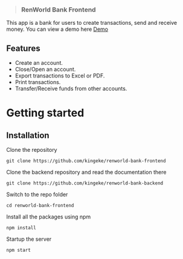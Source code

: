 > ### RenWorld Bank Frontend

This app is a bank for users to create transactions, send and receive money. You can view a demo here [Demo](https://renworld-bank.herokuapp.com/)

## Features

-   Create an account.
-   Close/Open an account.
-   Export transactions to Excel or PDF.
-   Print transactions.
-   Transfer/Receive funds from other accounts.

# Getting started

## Installation

Clone the repository

    git clone https://github.com/kingeke/renworld-bank-frontend

Clone the backend repository and read the documentation there

    git clone https://github.com/kingeke/renworld-bank-backend

Switch to the repo folder

    cd renworld-bank-frontend

Install all the packages using npm

    npm install

Startup the server

    npm start
